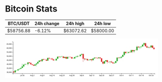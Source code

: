 # Bitcoin Stats

BTC/USDT|24h change|24h high|24h low|
|---|---|---|---|
|$58756.88|-6.12%|$63072.62|$58000.00|

<img src="./chart.svg">
